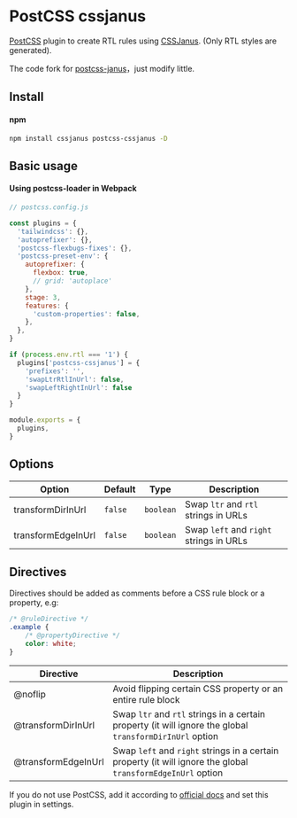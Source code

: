# PostCSS cssjanus

[PostCSS] plugin to create RTL rules using [CSSJanus]. (Only RTL styles are generated).

[PostCSS]: https://github.com/postcss/postcss
[CSSJanus]: https://github.com/cssjanus/cssjanus

The code fork for [postcss-janus](https://github.com/elchininet/postcss-janus)，just modify little.

Install
---

#### npm

```bash
npm install cssjanus postcss-cssjanus -D
```

Basic usage
---

#### Using postcss-loader in Webpack

```js
// postcss.config.js

const plugins = {
  'tailwindcss': {},
  'autoprefixer': {},
  'postcss-flexbugs-fixes': {},
  'postcss-preset-env': {
    autoprefixer: {
      flexbox: true,
      // grid: 'autoplace'
    },
    stage: 3,
    features: {
      'custom-properties': false,
    },
  },
}

if (process.env.rtl === '1') {
  plugins['postcss-cssjanus'] = {
    'prefixes': '',
    'swapLtrRtlInUrl': false,
    'swapLeftRightInUrl': false
  }
}

module.exports = {
  plugins,
}
```

Options
---

| Option             | Default  | Type                | Description                                                  |
| ------------------ | -------- | ------------------- | ------------------------------------------------------------ |
| transformDirInUrl    | `false`  | `boolean`           | Swap `ltr` and `rtl` strings in URLs                         |
| transformEdgeInUrl | `false`  | `boolean`           | Swap `left` and `right` strings in URLs                      |

Directives
---

Directives should be added as comments before a CSS rule block or a property, e.g:

```css
/* @ruleDirective */
.example {
    /* @propertyDirective */
    color: white;
}
```

| Directive           | Description                                                                                                  |
| ------------------- | ------------------------------------------------------------------------------------------------------------ |
| @noflip             | Avoid flipping certain CSS property or an entire rule block                                              |
| @transformDirInUrl    | Swap `ltr` and `rtl` strings in a certain property (it will ignore the global `transformDirInUrl` option       |
| @transformEdgeInUrl | Swap `left` and `right` strings in a certain property (it will ignore the global `transformEdgeInUrl` option |


If you do not use PostCSS, add it according to [official docs]
and set this plugin in settings.

[official docs]: https://github.com/postcss/postcss#usage
